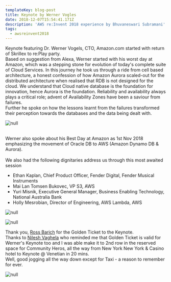 ```yaml
---
templateKey: blog-post
title: Keynote by Werner Vogles
date: 2018-12-07T15:54:41.171Z
description: 'AWS re:Invent 2018 experience by Bhuvaneswari Subramani'
tags:
  - awsreinvent2018
---
```

Keynote featuring Dr. Werner Vogels, CTO, Amazon.com started with return of Skrillex to re:Play party.\
Based on suggestion from Alexa, Werner started with his worst day at Amazon, which was a stepping stone for evolution of today's complete suite of Cloud Services. In this journey he took us through a ride from cell based architecture, a honest confession of how Amazon Aurora scaled-out for the distributed architecture when realised that RDB  is not designed for the cloud. We understand that Cloud native database is the foundation for innovation, hence Aurora is the foundation. Reliability and availability always plays a critical role; advent of Availability Zones have been a saviour from failures.\
Further he spoke on how the lessons learnt from the failures transformed their perception towards the databases and the data being dealt with. 

![null](/img/werner_1.png)

\
Werner also spoke about his Best Day at Amazon as 1st Nov 2018 emphasizing the movement of Oracle DB to AWS (Amazon Dynamo DB & Aurora).\
\
We also had the following dignitaries address us through this most awaited session

* Ethan Kaplan, Chief Product Officer, Fender Digital, Fender Musical Instruments
* Mai Lan Tomsen Bukovec, VP S3, AWS
* Yuri Misnik, Executive General Manager, Business Enabling Technology, National Australia Bank
* Holly Mesrobian, Director of Engineering, AWS Lambda, AWS

![null](/img/werner_2.png)

![null](/img/werner_3.png)

Thank you, [Ross Barich](https://www.linkedin.com/in/rossbarich/) for the Golden Ticket to the Keynote.\
Thanks to [Nilesh Vaghela](https://www.linkedin.com/in/nilesh-vaghela/)  who reminded me that Golden Ticket is valid for Werner's Keynote too and I was able make it to 2nd row in the reserved space for Community Heros, all the way from New York New York & Casino hotel to Keynote @ Venetian in 20 mins. \
Well, good jogging all the way down except for Taxi - a reason to remember for ever.

![null](/img/goldentic.png)

